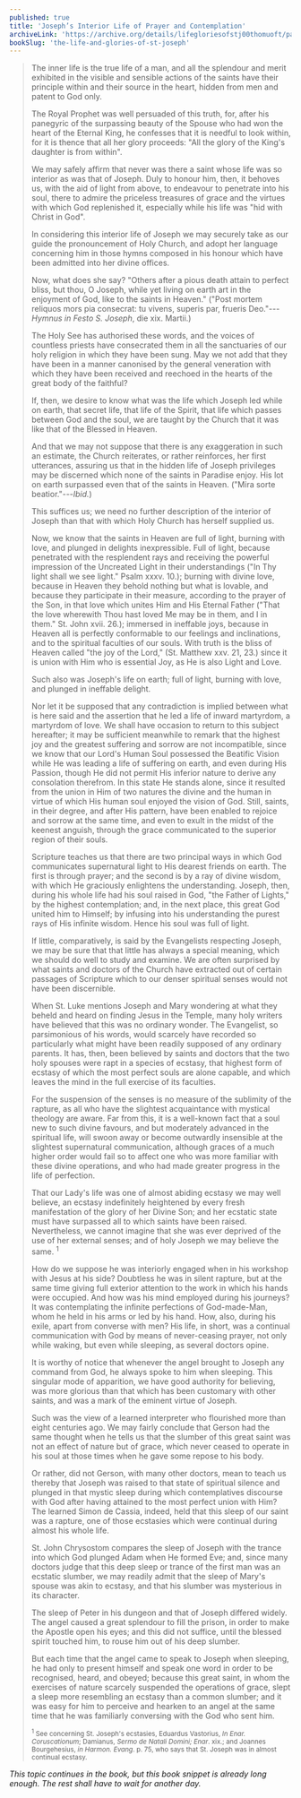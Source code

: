 ```yaml
---
published: true
title: 'Joseph’s Interior Life of Prayer and Contemplation'
archiveLink: 'https://archive.org/details/lifegloriesofstj00thomuoft/page/367?view=theater'
bookSlug: 'the-life-and-glories-of-st-joseph'
---
```


> The inner life is the true life of a man, and all the splendour and merit exhibited in the visible and sensible actions of the saints have their principle within and their source in the heart, hidden from men and patent to God only.
>
> The Royal Prophet was well persuaded of this truth, for, after his panegyric of the surpassing beauty of the Spouse who had won the heart of the Eternal King, he confesses that it is needful to look within, for it is thence that all her glory proceeds: "All the glory of the King's daughter is from within".
>
> We may safely affirm that never was there a saint whose life was so interior as was that of Joseph. Duly to honour him, then, it behoves us, with the aid of light from above, to endeavour to penetrate into his soul, there to admire the priceless treasures of grace and the virtues with which God replenished it, especially while his life was "hid with Christ in God".
>
> In considering this interior life of Joseph we may securely take as our guide the pronouncement of Holy Church, and adopt her language concerning him in those hymns composed in his honour which have been admitted into her divine offices.
>
> Now, what does she say? "Others after a pious death attain to perfect bliss, but thou, O Joseph, while yet living on earth art in the enjoyment of God, like to the saints in Heaven." ("Post mortem reliquos mors pia consecrat: tu vivens, superis par, frueris Deo."---*Hymnus in Festo S. Joseph*, die xix. Martii.)
>
> The Holy See has authorised these words, and the voices of countless priests have consecrated them in all the sanctuaries of our holy religion in which they have been sung. May we not add that they have been in a manner canonised by the general veneration with which they have been received and reechoed in the hearts of the great body of the faithful?
>
> If, then, we desire to know what was the life which Joseph led while on earth, that secret life, that life of the Spirit, that life which passes between God and the soul, we are taught by the Church that it was like that of the Blessed in Heaven.
>
> And that we may not suppose that there is any exaggeration in such an estimate, the Church reiterates, or rather reinforces, her first utterances, assuring us that in the hidden life of Joseph privileges may be discerned which none of the saints in Paradise enjoy. His lot on earth surpassed even that of the saints in Heaven. ("Mira sorte beatior."---*Ibid.*)
>
> This suffices us; we need no further description of the interior of Joseph than that with which Holy Church has herself supplied us.
>
> Now, we know that the saints in Heaven are full of light, burning with love, and plunged in delights inexpressible. Full of light, because penetrated with the resplendent rays and receiving the powerful impression of the Uncreated Light in their understandings ("In Thy light shall we see light." Psalm xxxv. 10.); burning with divine love, because in Heaven they behold nothing but what is lovable, and because they participate in their measure, according to the prayer of the Son, in that love which unites Him and His Eternal Father ("That the love wherewith Thou hast loved Me may be in them, and I in them." St. John xvii. 26.); immersed in ineffable joys, because in Heaven all is perfectly conformable to our feelings and inclinations, and to the spiritual faculties of our souls. With truth is the bliss of Heaven called "the joy of the Lord," (St. Matthew xxv. 21, 23.) since it is union with Him who is essential Joy, as He is also Light and Love.
>
> Such also was Joseph's life on earth; full of light, burning with love, and plunged in ineffable delight.
>
> Nor let it be supposed that any contradiction is implied between what is here said and the assertion that he led a life of inward martyrdom, a martyrdom of love. We shall have occasion to return to this subject hereafter; it may be sufficient meanwhile to remark that the highest joy and the greatest suffering and sorrow are not incompatible, since we know that our Lord's Human Soul possessed the Beatific Vision while He was leading a life of suffering on earth, and even during His Passion, though He did not permit His inferior nature to derive any consolation therefrom. In this state He stands alone, since it resulted from the union in Him of two natures the divine and the human in virtue of which His human soul enjoyed the vision of God. Still, saints, in their degree, and after His pattern, have been enabled to rejoice and sorrow at the same time, and even to exult in the midst of the keenest anguish, through the grace communicated to the superior region of their souls.
>
> Scripture teaches us that there are two principal ways in which God communicates supernatural light to His dearest friends on earth. The first is through prayer; and the second is by a ray of divine wisdom, with which He graciously enlightens the understanding. Joseph, then, during his whole life had his soul raised in God, "the Father of Lights," by the highest contemplation; and, in the next place, this great God united him to Himself; by infusing into his understanding the purest rays of His infinite wisdom. Hence his soul was full of light.
>
> If little, comparatively, is said by the Evangelists respecting Joseph, we may be sure that that little has always a special meaning, which we should do well to study and examine. We are often surprised by what saints and doctors of the Church have extracted out of certain passages of Scripture which to our denser spiritual senses would not have been discernible.
>
> When St. Luke mentions Joseph and Mary wondering at what they beheld and heard on finding Jesus in the Temple, many holy writers have believed that this was no ordinary wonder. The Evangelist, so parsimonious of his words, would scarcely have recorded so particularly what might have been readily supposed of any ordinary parents. It has, then, been believed by saints and doctors that the two holy spouses were rapt in a species of ecstasy, that highest form of ecstasy of which the most perfect souls are alone capable, and which leaves the mind in the full exercise of its faculties.
>
> For the suspension of the senses is no measure of the sublimity of the rapture, as all who have the slightest acquaintance with mystical theology are aware. Far from this, it is a well-known fact that a soul new to such divine favours, and but moderately advanced in the spiritual life, will swoon away or become outwardly insensible at the slightest supernatural communication, although graces of a much higher order would fail so to affect one who was more familiar with these divine operations, and who had made greater progress in the life of perfection.
>
> That our Lady's life was one of almost abiding ecstasy we may well believe, an ecstasy indefinitely heightened by every fresh manifestation of the glory of her Divine Son; and her ecstatic state must have surpassed all to which saints have been raised. Nevertheless, we cannot imagine that she was ever deprived of the use of her external senses; and of holy Joseph we may believe the same. <sup>1</sup>
>
> How do we suppose he was interiorly engaged when in his workshop with Jesus at his side? Doubtless he was in silent rapture, but at the same time giving full exterior attention to the work in which his hands were occupied. And how was his mind employed during his journeys? It was contemplating the infinite perfections of God-made-Man, whom he held in his arms or led by his hand. How, also, during his exile, apart from converse with men? His life, in short, was a continual communication with God by means of never-ceasing prayer, not only while waking, but even while sleeping, as several doctors opine.
>
> It is worthy of notice that whenever the angel brought to Joseph any command from God, he always spoke to him when sleeping. This singular mode of apparition, we have good authority for believing, was more glorious than that which has been customary with other saints, and was a mark of the eminent virtue of Joseph.
>
> Such was the view of a learned interpreter who flourished more than eight centuries ago. We may fairly conclude that Gerson had the same thought when he tells us that the slumber of this great saint was not an effect of nature but of grace, which never ceased to operate in his soul at those times when he gave some repose to his body.
>
> Or rather, did not Gerson, with many other doctors, mean to teach us thereby that Joseph was raised to that state of spiritual silence and plunged in that mystic sleep during which contemplatives discourse with God after having attained to the most perfect union with Him? The learned Simon de Cassia, indeed, held that this sleep of our saint was a rapture, one of those ecstasies which were continual during almost his whole life.
>
> St. John Chrysostom compares the sleep of Joseph with the trance into which God plunged Adam when He formed Eve; and, since many doctors judge that this deep sleep or trance of the first man was an ecstatic slumber, we may readily admit that the sleep of Mary's spouse was akin to ecstasy, and that his slumber was mysterious in its character.
>
> The sleep of Peter in his dungeon and that of Joseph differed widely. The angel caused a great splendour to fill the prison, in order to make the Apostle open his eyes; and this did not suffice, until the blessed spirit touched him, to rouse him out of his deep slumber.
>
> But each time that the angel came to speak to Joseph when sleeping, he had only to present himself and speak one word in order to be recognised, heard, and obeyed; because this great saint, in whom the exercises of nature scarcely suspended the operations of grace, slept a sleep more resembling an ecstasy than a common slumber; and it was easy for him to perceive and hearken to an angel at the same time that he was familiarly conversing with the God who sent him.
>
> <small><sup>1</sup> See concerning St. Joseph's ecstasies, Eduardus Vastorius, *In Enar. Coruscationum*; Damianus, *Sermo de Natali Domini; Enar*. xix.; and Joannes Bourgehesius, *in Harmon. Evang*. p. 75, who says that St. Joseph was in almost continual ecstasy.</small>

*This topic continues in the book, but this book snippet is already long enough. The rest shall have to wait for another day.*